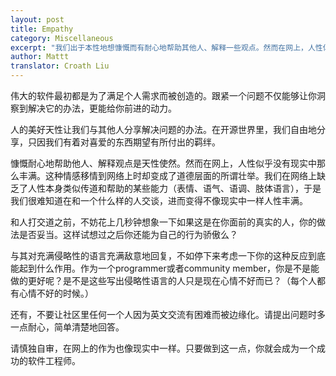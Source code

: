 ```yaml
---
layout: post
title: Empathy
category: Miscellaneous
excerpt: "我们出于本性地想慷慨而有耐心地帮助其他人、解释一些观点。然而在网上，人性似乎没有现实中那么丰满。"
author: Mattt
translator: Croath Liu
---
```


伟大的软件最初都是为了满足个人需求而被创造的。跟紧一个问题不仅能够让你洞察到解决它的办法，更能给你前进的动力。

人的美好天性让我们与其他人分享解决问题的办法。在开源世界里，我们自由地分享，只因我们有着对喜爱的东西期望有所付出的羁绊。

慷慨耐心地帮助他人、解释观点是天性使然。然而在网上，人性似乎没有现实中那么丰满。这种情感移情到网络上时却变成了道德层面的所谓壮举。我们在网络上缺乏了人性本身类似传道和帮助的某些能力（表情、语气、语调、肢体语言），于是我们很难知道在和一个什么样的人交谈，进而变得不像现实中一样人性丰满。

和人打交道之前，不妨花上几秒钟想象一下如果这是在你面前的真实的人，你的做法是否妥当。这样试想过之后你还能为自己的行为骄傲么？

与其对充满侵略性的语言充满敌意地回复，不如停下来考虑一下你的这种反应到底能起到什么作用。作为一个programmer或者community member，你是不是能做的更好呢？是不是这些写出侵略性语言的人只是现在心情不好而已？（每个人都有心情不好的时候。）

还有，不要让社区里任何一个人因为英文交流有困难而被边缘化。请提出问题时多一点耐心，简单清楚地回答。

请慎独自审，在网上的作为也像现实中一样。只要做到这一点，你就会成为一个成功的软件工程师。
